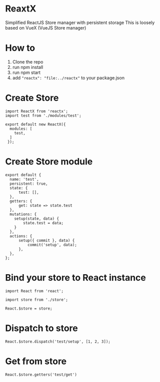 # ReaxtX
Simplified ReactJS Store manager with persistent storage
This is loosely based on VueX (VueJS Store manager)

# How to
1. Clone the repo
2. run npm install
3. run npm start
4. add ```"reactx": "file:../reactx"``` to your package.json

# Create Store
```
import ReactX from 'reactx';
import test from './modules/test';

export default new ReactX({ 
  modules: [
    test,
  ]
 });
``` 
# Create Store module
```
export default {
  name: 'test',
  persistent: true,
  state: {
      test: [],
  },
  getters: {
      get: state => state.test
  },
  mutations: {
    setup(state, data) {
        state.test = data;
    }
  },
  actions: {
      setup({ commit }, data) {
          commit('setup', data);
      },
  },
};
```
# Bind your store to React instance
```
import React from 'react';

import store from './store';

React.$store = store;
```

# Dispatch to store
```
React.$store.dispatch('test/setup', [1, 2, 3]);
```

# Get from store
```
React.$store.getters('test/get')
```
